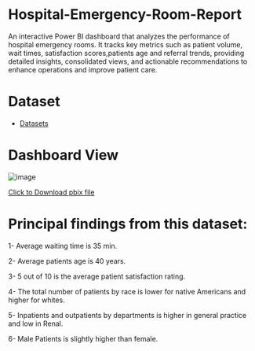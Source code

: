 # Hospital-Emergency-Room-Report

An interactive Power BI dashboard that analyzes the performance of hospital emergency rooms. It tracks key metrics such as patient volume, wait times, satisfaction scores,patients age and referral trends, providing detailed insights, consolidated views, and actionable recommendations to enhance operations and improve patient care.

# Dataset
- <a href="https://github.com/mjahan11/Hospital-Emergency-Room-Report/blob/main/Hospital%20ER.csv">Datasets</a>

# Dashboard View
![image](https://github.com/user-attachments/assets/e75ff7f6-3bf6-45c0-8d49-7b0d1becdda8)

<a href="https://github.com/mjahan11/Hospital-Emergency-Room-Report/blob/main/Patients%20Record%20Report.pbix">Click to Download pbix file </a>

# Principal findings from this dataset:
1- Average waiting time is 35 min.

2- Average patients age is 40 years.

3- 5 out of 10 is the average patient satisfaction rating.

4- The total number of patients by race is lower for native Americans and higher for whites.

5- Inpatients and outpatients by departments is higher in general practice and low in Renal.

6- Male Patients is slightly higher than female.



